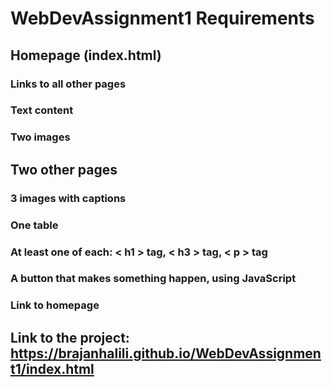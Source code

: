 # WebDevAssignment1 Requirements
## Homepage (index.html)
### Links to all other pages
### Text content
### Two images
## Two other pages
### 3 images with captions
### One table
### At least one of each: < h1 > tag, < h3 > tag, < p > tag
### A button that makes something happen, using JavaScript
### Link to homepage

## Link to the project: https://brajanhalili.github.io/WebDevAssignment1/index.html
